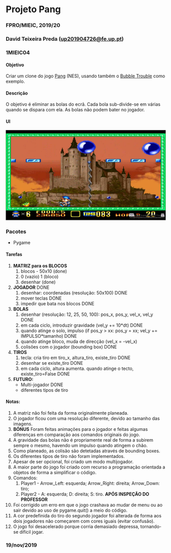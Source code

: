 # Projeto Pang
### FPRO/MIEIC, 2019/20
### David Teixeira Preda (up201904726@fe.up.pt)
### 1MIEIC04

#### Objetivo

Criar um clone do jogo [Pang](https://en.wikipedia.org/wiki/Pang_(video_game)) (NES), usando também o [Bubble Trouble](https://www.miniclip.com/games/bubble-trouble/en/) como exemplo.

#### Descrição

O objetivo é eliminar as bolas do ecrã. Cada bola sub-divide-se em várias quando se dispara com ela. As bolas não podem bater no jogador.

#### UI

![UI](ui.jpg)

### Pacotes

- Pygame

#### Tarefas

1. **MATRIZ para os BLOCOS**
   1. blocos - 50x10 (done)
   1. 0 (vazio) 1 (bloco)
   1. desenhar (done)
1. **JOGADOR** DONE
   1. desenhar: coordenadas (resolução: 50x100) DONE
   1. mover teclas DONE
   1. impedir que bata nos blocos DONE
1. **BOLAS**
   1. desenhar (resolução: 12, 25, 50, 100): pos_x, pos_y, vel_x, vel_y DONE
   1. em cada ciclo, introduzir gravidade (vel_y += 10*dt) DONE
   1. quando atinge o solo, impulso (if pos_y > xx: pos_y = xx; vel_y += IMPULSO*tamanho) DONE
   1. quando atinge bloco, muda de direcção (vel_x = -vel_x)
   1. colisões com o jogador (bounding box) DONE
1. **TIROS**
   1. tecla: cria tiro em tiro_x, altura_tiro, existe_tiro DONE
   1. desenhar se existe_tiro DONE
   1. em cada ciclo, altura aumenta. quando atinge o tecto, existe_tiro=False DONE
1. **FUTURO:**
   * Multi-jogador DONE
   * diferentes tipos de tiro
#### Notas:
1. A matriz não foi feita da forma originalmente planeada.
1. O jogador ficou com uma resolução diferente, devido ao tamanho das imagens.
1. **BÓNUS** Foram feitas animações para o jogador e feitas algumas diferenças em comparação aos comandos originais do jogo.
1. A gravidade das bolas não é propriamente real de forma a subirem sempre o mesmo, havendo um impulso quando atingem o chão.
1. Como planeado, as colisão são detetadas através de bounding boxes.
1. Os diferentes tipos de tiro não foram implementados.
1. Apesar de ser opcional, foi criado um modo multijogador.
1. A maior parte do jogo foi criado com recurso a programação orientada a objetos de forma a simplificar o código.
1. Comandos:
   1. Player1 - Arrow_Left: esquerda; Arrow_Right: direita; Arrow_Down: tiro;
   1. Player2 - A: esquerda; D: direita; S: tiro.
**APÓS INSPEÇÃO DO PROFESSOR**
1. Foi corrigido um erro em que o jogo crashava ao mudar de menu ou ao sair devido ao uso de pygame.quit() a meio do código.
1. A cor predefinida do tiro do segundo jogador foi alterada de forma aos dois jogadores não começarem com cores iguais (evitar confusão).
1. O jogo foi desacelerado porque corria demasiado depressa, tornando-se difícil jogar.
### 19/nov/2019

